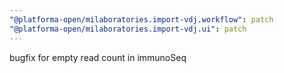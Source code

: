 ```yaml
---
"@platforma-open/milaboratories.import-vdj.workflow": patch
"@platforma-open/milaboratories.import-vdj.ui": patch
---
```


bugfix for empty read count in immunoSeq
